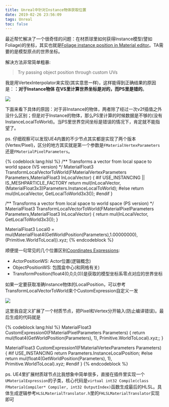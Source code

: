 ```yaml
---
title: Unreal中针对Instance物体获取位置
date: 2019-02-26 23:56:09
tags: Unreal
toc: false
---
```


最近帮忙解决了一个很奇怪的问题：在材质球里如何获得Instance模型(譬如Foliage)的坐标，其实也就是[Foliage instance position in Material editor](https://answers.unrealengine.com/questions/484539/foliage-instance-position-in-material-editor.html)。TA需要的是模型原点的世界坐标。

<!-- more -->

解决方法非常简单粗暴:

> Try passing object position through custom UVs

我是用VertexInterpolator来实现(其实意思一样)，这样能得到正确结果的原因是：**：对于Instance物体 在VS里计算世界坐标是对的，而PS里是错的**。

![](/images/unreal_foliage_instance.jpg)

下面来看下具体的原因：对于非Instance的物体，两者除了经过一次v2f插值之外没什么区别；但是对于Instance的物体，那么PS里计算的时候数据是不够的(没有InstanceLocalToWorld)。当PS里世界空间坐标是错误的情况下，肯定就不能指望了。

ps. 仔细观察可以发现UE4内置的不少节点其实都是实现了两个版本(Vertex/Pixel)，区分的地方其实就是第一个参数是`FMaterialVertexParameters`还是`FMaterialPixelParameters`。

{% codeblock lang:hlsl %}
/** Transforms a vector from local space to world space (VS version) */
MaterialFloat3 TransformLocalVectorToWorld(FMaterialVertexParameters Parameters,MaterialFloat3 InLocalVector)
{
    #if USE_INSTANCING || IS_MESHPARTICLE_FACTORY
        return mul(InLocalVector, (MaterialFloat3x3)Parameters.InstanceLocalToWorld);
    #else
        return mul(InLocalVector, GetLocalToWorld3x3());
    #endif
}

/** Transforms a vector from local space to world space (PS version) */
MaterialFloat3 TransformLocalVectorToWorld(FMaterialPixelParameters Parameters,MaterialFloat3 InLocalVector)
{
    return mul(InLocalVector, GetLocalToWorld3x3());
}

MaterialFloat3 Local0 = mul(MaterialFloat4(GetWorldPosition(Parameters),1.00000000), (Primitive.WorldToLocal)).xyz;
{% endcodeblock %}

顺便提一句常见的几个位置区别[Coordinates Expressions](https://docs.unrealengine.com/en-us/Engine/Rendering/Materials/ExpressionReference/Coordinates):

- ActorPositionWS: Actor位置(逻辑概念)
- ObjectPositionWS: 包围盒中心(和网格有关)
- TransformPosition(float4(0,0,0,0))是获取的模型坐标系零点对应的世界坐标

如果一定要获取准确Instance物体的LocalPosition，可以参考TransformLocalVectorToWorld来个CustomExpression自定义一发

![](/images/unreal_foliage_instance2.jpg)

这里我自定义扩展了一个材质节点，把Pixel和Vertex分开输入(防止编译错误)。最后生成的代码就是

{% codeblock lang:hlsl %}
MaterialFloat3 CustomExpression0(FMaterialPixelParameters Parameters)
{
    return mul(float4(GetWorldPosition(Parameters), 1), Primitive.WorldToLocal).xyz;;
}

MaterialFloat3 CustomExpression1(FMaterialVertexParameters Parameters)
{
#if USE_INSTANCING
    return Parameters.InstanceLocalPosition;
#else
    return mul(float4(GetWorldPosition(Parameters), 1), Primitive.WorldToLocal).xyz;
#endif
}
{% endcodeblock %}

ps. UE4里扩展材质球节点比我想象中简单很多，直接在插件里实现一个`UMaterialExpression`的子类，核心代码是`virtual int32 Compile(class FMaterialCompiler* Compiler, int32 OutputIndex)`函数生成最后的HLSL。具体生成逻辑参考`HLSLMaterialTranslator.h`里的`FHLSLMaterialTranslator`实现即可
